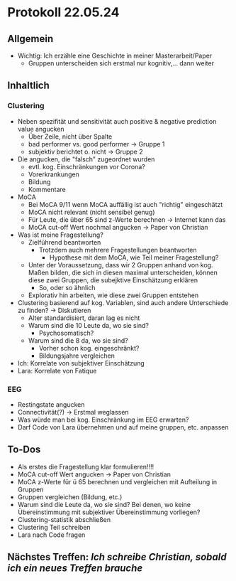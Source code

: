 # Protokoll 22.05.24
## Allgemein
- Wichtig: Ich erzähle eine Geschichte in meiner Masterarbeit/Paper
  - Gruppen unterscheiden sich erstmal nur kognitiv,... dann weiter
## Inhaltlich
### Clustering
- Neben spezifität und sensitivität auch positive & negative prediction value angucken
  - Über Zeile, nicht über Spalte
  - bad performer vs. good performer -> Gruppe 1
  - subjektiv berichtet o. nicht -> Gruppe 2
- Die angucken, die "falsch" zugeordnet wurden
  - evtl. kog. Einschränkungen vor Corona?
  - Vorerkrankungen
  - Bildung
  - Kommentare
- MoCA
  - Bei MoCA 9/11 wenn MoCA auffällig ist auch "richtig" eingeschätzt
  - MoCA nicht relevant (nicht sensibel genug)
  - Für Leute, die über 65 sind z-Werte berechnen -> Internet kann das
  - MoCA cut-off Wert nochmal angucken -> Paper von Christian
- Was ist meine Fragestellung?
  - Zielführend beantworten
    - Trotzdem auch mehrere Fragestellungen beantworten
      - Hypothese mit dem MoCA, wie Teil meiner Fragestellung?
  - Unter der Voraussetzung, dass wir 2 Gruppen anhand von kog. Maßen bilden, die sich in diesen maximal unterscheiden, können diese zwei Gruppen, die subejktive Einschätzung erklären
    - So, oder so ähnlich
  - Explorativ hin arbeiten, wie diese zwei Gruppen entstehen
- Clustering basierend auf kog. Variablen, sind auch andere Unterschiede zu finden? -> Diskutieren
  - Alter standardisiert, daran lag es nicht
  - Warum sind die 10 Leute da, wo sie sind?
    - Psychosomatisch?
  - Warum sind die 8 da, wo sie sind?
    - Vorher schon kog. eingeschränkt?
    - Bildungsjahre vergleichen
- Ich: Korrelate von subjektiver Einschätzung
- Lara: Korrelate von Fatique
### EEG
- Restingstate angucken
- Connectivität(?) -> Erstmal weglassen
- Was würde man bei kog. Einschränkung im EEG erwarten?
- Darf Code von Lara übernehmen und auf meine gruppen, etc. anpassen
## To-Dos
- Als erstes die Fragestellung klar formulieren!!!!
- MoCA cut-off Wert angucken -> Paper von Christian
- MoCA z-Werte für ü 65 berechnen und vergleichen mit Aufteilung in Gruppen
- Gruppen vergleichen (Bildung, etc.)
- Warum sind die Leute da, wo sie sind? Bei denen, wo keine Übereinstimmung mit subjektiver Übereinstimmung vorliegen?
- Clustering-statistik abschließen
- Clustering Teil schreiben
- Lara nach Code fragen
## Nächstes Treffen: *Ich schreibe Christian, sobald ich ein neues Treffen brauche*
